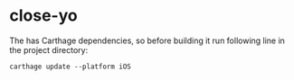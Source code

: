 # close-yo

The has Carthage dependencies, so before building it run following line in the project directory:

```carthage update --platform iOS```
